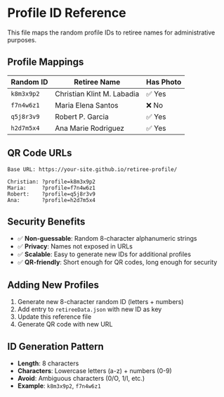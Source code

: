 # Profile ID Reference

This file maps the random profile IDs to retiree names for administrative purposes.

## Profile Mappings

| Random ID | Retiree Name | Has Photo |
|-----------|--------------|-----------|
| `k8m3x9p2` | Christian Klint M. Labadia | ✅ Yes |
| `f7n4w6z1` | Maria Elena Santos | ❌ No |
| `q5j8r3v9` | Robert P. Garcia | ✅ Yes |
| `h2d7m5x4` | Ana Marie Rodriguez | ✅ Yes |

## QR Code URLs

```
Base URL: https://your-site.github.io/retiree-profile/

Christian: ?profile=k8m3x9p2
Maria:     ?profile=f7n4w6z1
Robert:    ?profile=q5j8r3v9
Ana:       ?profile=h2d7m5x4
```

## Security Benefits

- ✅ **Non-guessable**: Random 8-character alphanumeric strings
- ✅ **Privacy**: Names not exposed in URLs
- ✅ **Scalable**: Easy to generate new IDs for additional profiles
- ✅ **QR-friendly**: Short enough for QR codes, long enough for security

## Adding New Profiles

1. Generate new 8-character random ID (letters + numbers)
2. Add entry to `retireeData.json` with new ID as key
3. Update this reference file
4. Generate QR code with new URL

## ID Generation Pattern

- **Length**: 8 characters
- **Characters**: Lowercase letters (a-z) + numbers (0-9)
- **Avoid**: Ambiguous characters (0/O, 1/l, etc.)
- **Example**: `k8m3x9p2`, `f7n4w6z1`